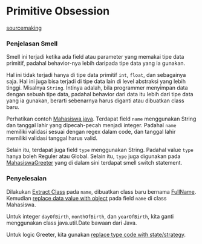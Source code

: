 # Primitive Obsession

[sourcemaking](https://sourcemaking.com/refactoring/smells/primitive-obsession)

### Penjelasan Smell

Smell ini terjadi ketika ada field atau parameter yang memakai tipe data primitif, padahal behavior-nya lebih daripada tipe data yang ia gunakan.

Hal ini tidak terjadi hanya di tipe data primitif `int`, `float`, dan sebagainya saja. Hal ini juga bisa terjadi di tipe data lain di level abstraksi yang lebih tinggi. Misalnya `String`. Intinya adalah, bila programmer menyimpan data dengan sebuah tipe data, padahal behavior dari data itu lebih dari tipe data yang ia gunakan, berarti sebenarnya harus diganti atau dibuatkan class baru.

Perhatikan contoh [Mahasiswa.java](before/Mahasiswa.java). Terdapat field `name` menggunakan String dan tanggal lahir yang dipecah-pecah menjadi integer. Padahal `name` memiliki validasi sesuai dengan regex dalam code, dan tanggal lahir memiliki validasi tanggal harus valid.

Selain itu, terdapat juga field `type` menggunakan String. Padahal value `type` hanya boleh Reguler atau Global. Selain itu, `type` juga digunakan pada [MahasiswaGreeter](before/MahasiswaGreeter.java) yang di dalam sini terdapat smell switch statement.

### Penyelesaian

Dilakukan [Extract Class](https://sourcemaking.com/refactoring/extract-class) pada `name`, dibuatkan class baru bernama [FullName](after/FullName.java). Kemudian [replace data value with object](https://sourcemaking.com/refactoring/replace-data-value-with-object) pada field `name` di class Mahasiswa.

Untuk integer `dayOfBirth`, `monthOfBirth`, dan `yearOfBirth`, kita ganti menggunakan class java.util.Date bawaan dari Java.

Untuk logic Greeter, kita gunakan [replace type code with state/strategy](https://sourcemaking.com/refactoring/replace-type-code-with-state-strategy).